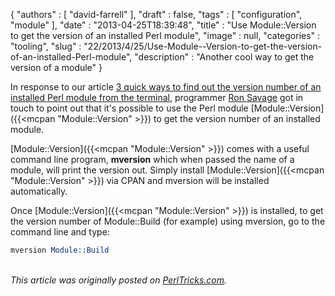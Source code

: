 {
   "authors" : [
      "david-farrell"
   ],
   "draft" : false,
   "tags" : [
      "configuration",
      "module"
   ],
   "date" : "2013-04-25T18:39:48",
   "title" : "Use Module::Version to get the version of an installed Perl module",
   "image" : null,
   "categories" : "tooling",
   "slug" : "22/2013/4/25/Use-Module--Version-to-get-the-version-of-an-installed-Perl-module",
   "description" : "Another cool way to get the version of a module"
}


In response to our article [3 quick ways to find out the version number of an installed Perl module from the terminal](http://www.perltricks.com/article/1/2013/3/24/3-quick-ways-to-find-out-the-version-number-of-an-installed-Perl-module-from-the-terminal), programmer [Ron Savage](https://metacpan.org/author/RSAVAGE) got in touch to point out that it's possible to use the Perl module [Module::Version]({{<mcpan "Module::Version" >}}) to get the version number of an installed module.

[Module::Version]({{<mcpan "Module::Version" >}}) comes with a useful command line program, **mversion** which when passed the name of a module, will print the version out. Simply install [Module::Version]({{<mcpan "Module::Version" >}}) via CPAN and mversion will be installed automatically.

Once [Module::Version]({{<mcpan "Module::Version" >}}) is installed, to get the version number of Module::Build (for example) using mversion, go to the command line and type:

```perl
mversion Module::Build
```

\
*This article was originally posted on [PerlTricks.com](http://perltricks.com).*
